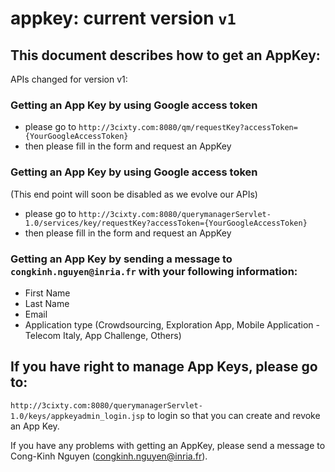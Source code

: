 appkey: current version `v1`
======

## This document describes how to get an AppKey:

APIs changed for version v1:

### Getting an App Key by using Google access token

- please go to `http://3cixty.com:8080/qm/requestKey?accessToken={YourGoogleAccessToken}` 
- then please fill in the form and request an AppKey


### Getting an App Key by using Google access token 
 (This end point will soon be disabled as we evolve our APIs)
- please go to `http://3cixty.com:8080/querymanagerServlet-1.0/services/key/requestKey?accessToken={YourGoogleAccessToken}` 
- then please fill in the form and request an AppKey

### Getting an App Key by sending a message to `congkinh.nguyen@inria.fr` with your following information:
- First Name
- Last Name
- Email
- Application type (Crowdsourcing, Exploration App, Mobile Application - Telecom Italy, App Challenge, Others)

## If you have right to manage App Keys, please go to:
`http://3cixty.com:8080/querymanagerServlet-1.0/keys/appkeyadmin_login.jsp` to login so that you can create and revoke an App Key.

If you have any problems with getting an AppKey, please send a message to Cong-Kinh Nguyen (congkinh.nguyen@inria.fr).


